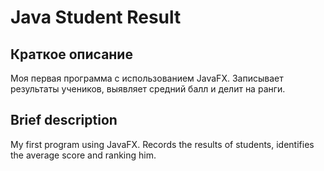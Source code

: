 # Java Student Result
## **Краткое описание**
Моя первая программа с использованием JavaFX.
Записывает результаты учеников, выявляет средний балл и делит на ранги.
## **Brief description**
My first program using JavaFX.
Records the results of students, identifies the average score and ranking him.
